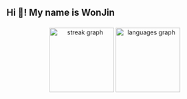 <h2 align="left">Hi 👋! My name is WonJin</h2>

###

<div align="center">
  <img src="https://streak-stats.demolab.com?user=gongfour&locale=en&mode=daily&theme=dracula&hide_border=false&border_radius=5" height="150" alt="streak graph"  />
  <img src="https://github-readme-stats.vercel.app/api/top-langs?username=gongfour&locale=en&hide_title=false&layout=compact&card_width=320&langs_count=5&theme=dracula&hide_border=false" height="150" alt="languages graph"  />
</div>
